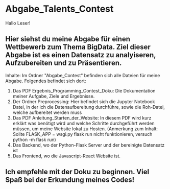 # Abgabe_Talents_Contest

Hallo Leser!

Hier siehst du meine Abgabe für einen Wettbewerb zum Thema BigData. Ziel dieser Abgabe ist es einen Datensatz zu analyiseren, Aufzubereiten und zu Präsentieren. 
-
Inhalte:
Im Ordner "Abgabe_Contest" befinden sich alle Dateien für meine Abgabe. Folgendes befindet sich dort:

1. Das PDF Ergebnis_Programming_Contest_Doku: Die Dokumentation meiner Aufgabe, Ziele und Ergebnisse.
2. Der Ordner Preprocessing: Hier befindet sich die Jupyter Notebook Datei, in der ich die Datenaufbereitung durchführe, sowie die Roh-Datei, welche aufbereitet werden muss
3. Das PDF Anleitung_Starten_der_Website: In diesem PDF wird kurz erklärt was benötigt wird und welche Schritte durchgeführt werden müssen, um meine Website lokal zu Hosten.
    (Anmerkung zum Inhalt: Sollte FLASK_APP = wsgi.py flask run nicht funktionieren, versuch python -m flask run)
4. Das Backend, wo der Python-Flask Server und der bereinigte Datensatz ist
5. Das Frontend, wo die Javascript-React Website ist. 

Ich empfehle mit der Doku zu beginnen. 
Viel Spaß bei der Erkundung meines Codes!
-
